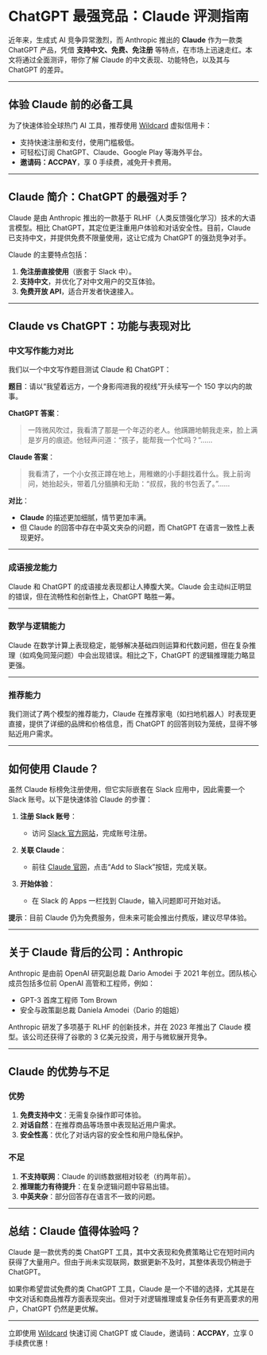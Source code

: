 # ChatGPT 最强竞品：Claude 评测指南

近年来，生成式 AI 竞争异常激烈，而 Anthropic 推出的 **Claude** 作为一款类 ChatGPT 产品，凭借 **支持中文、免费、免注册** 等特点，在市场上迅速走红。本文将通过全面测评，带你了解 Claude 的中文表现、功能特色，以及其与 ChatGPT 的差异。

---

## **体验 Claude 前的必备工具**

为了快速体验全球热门 AI 工具，推荐使用 [Wildcard](https://bit.ly/bewildcard) 虚拟信用卡：
- 支持快速注册和支付，使用门槛极低。
- 可轻松订阅 ChatGPT、Claude、Google Play 等海外平台。
- **邀请码：ACCPAY**，享 0 手续费，减免开卡费用。

---

## **Claude 简介：ChatGPT 的最强对手？**

Claude 是由 Anthropic 推出的一款基于 RLHF（人类反馈强化学习）技术的大语言模型。相比 ChatGPT，其定位更注重用户体验和对话安全性。目前，Claude 已支持中文，并提供免费不限量使用，这让它成为 ChatGPT 的强劲竞争对手。

Claude 的主要特点包括：
1. **免注册直接使用**（嵌套于 Slack 中）。
2. **支持中文**，并优化了对中文用户的交互体验。
3. **免费开放 API**，适合开发者快速接入。

---

## **Claude vs ChatGPT：功能与表现对比**

### **中文写作能力对比**

我们以一个中文写作题目测试 Claude 和 ChatGPT：

**题目**：请以“我望着远方，一个身影闯进我的视线”开头续写一个 150 字以内的故事。

**ChatGPT 答案**：

> 一阵微风吹过，我看清了那是一个年迈的老人。他蹒跚地朝我走来，脸上满是岁月的痕迹。他轻声问道：“孩子，能帮我一个忙吗？”……

**Claude 答案**：

> 我看清了，一个小女孩正蹲在地上，用稚嫩的小手翻找着什么。我上前询问，她抬起头，带着几分腼腆和无助：“叔叔，我的书包丢了。”……

**对比**：
- **Claude** 的描述更加细腻，情节更加丰满。
- 但 Claude 的回答中存在中英文夹杂的问题，而 ChatGPT 在语言一致性上表现更好。

---

### **成语接龙能力**

Claude 和 ChatGPT 的成语接龙表现都让人捧腹大笑。Claude 会主动纠正明显的错误，但在流畅性和创新性上，ChatGPT 略胜一筹。

---

### **数学与逻辑能力**

Claude 在数学计算上表现稳定，能够解决基础四则运算和代数问题，但在复杂推理（如鸡兔同笼问题）中会出现错误。相比之下，ChatGPT 的逻辑推理能力略显更强。

---

### **推荐能力**

我们测试了两个模型的推荐能力，Claude 在推荐家电（如扫地机器人）时表现更直接，提供了详细的品牌和价格信息，而 ChatGPT 的回答则较为笼统，显得不够贴近用户需求。

---

## **如何使用 Claude？**

虽然 Claude 标榜免注册使用，但它实际嵌套在 Slack 应用中，因此需要一个 Slack 账号。以下是快速体验 Claude 的步骤：

1. **注册 Slack 账号**：
   - 访问 [Slack 官方网站](https://slack.com/)，完成账号注册。
   
2. **关联 Claude**：
   - 前往 [Claude 官网](https://www.anthropic.com/claude)，点击“Add to Slack”按钮，完成关联。

3. **开始体验**：
   - 在 Slack 的 Apps 一栏找到 Claude，输入问题即可开始对话。

**提示**：目前 Claude 仍为免费服务，但未来可能会推出付费版，建议尽早体验。

---

## **关于 Claude 背后的公司：Anthropic**

Anthropic 是由前 OpenAI 研究副总裁 Dario Amodei 于 2021 年创立。团队核心成员包括多位前 OpenAI 高管和工程师，例如：
- GPT-3 首席工程师 Tom Brown
- 安全与政策副总裁 Daniela Amodei（Dario 的姐姐）

Anthropic 研发了多项基于 RLHF 的创新技术，并在 2023 年推出了 Claude 模型。该公司还获得了谷歌的 3 亿美元投资，用于与微软展开竞争。

---

## **Claude 的优势与不足**

### **优势**
1. **免费支持中文**：无需复杂操作即可体验。
2. **对话自然**：在推荐商品等场景中表现贴近用户需求。
3. **安全性高**：优化了对话内容的安全性和用户隐私保护。

### **不足**
1. **不支持联网**：Claude 的训练数据相对较老（约两年前）。
2. **推理能力有待提升**：在复杂逻辑问题中容易出错。
3. **中英夹杂**：部分回答存在语言不一致的问题。

---

## **总结：Claude 值得体验吗？**

Claude 是一款优秀的类 ChatGPT 工具，其中文表现和免费策略让它在短时间内获得了大量用户。但由于尚未实现联网，数据更新不及时，其整体表现仍稍逊于 ChatGPT。

如果你希望尝试免费的类 ChatGPT 工具，Claude 是一个不错的选择，尤其是在中文对话和商品推荐方面表现突出。但对于对逻辑推理或复杂任务有更高要求的用户，ChatGPT 仍然是更优解。

---

立即使用 [Wildcard](https://bit.ly/bewildcard) 快速订阅 ChatGPT 或 Claude，邀请码：**ACCPAY**，立享 0 手续费优惠！
